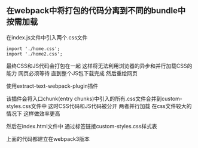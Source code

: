 ## 在webpack中将打包的代码分离到不同的bundle中 按需加载

在index.js文件中引入两个.css文件

	import './home.css';
	import './home2.css';

最终CSS和JS代码会打包在一起 这样将无法利用浏览器的异步和并行加载CSS的能力 网页必须等待 直到整个JS包下载完成 然后重绘网页

使用extract-text-webpack-plugin插件 

该插件会将入口chunk(entry chunks)中引入的所有.css文件合并到custom-styles.css文件中 这时CSS代码和JS代码被分开 两者并行加载 在css文件较大的情况下 这样做效率更高

然后在index.html文件中 通过<link />标签链接custom-styles.css样式表

上面的代码都建立在webpack3版本
